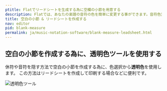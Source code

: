 ```yaml
---
ptitle: Flatでリードシートを生成する為に空欄の小節を用意する
description: Flatでは、あなたの楽譜の音符の色を簡単に変更する事ができます。音符色変更機能を使って、空白の小節を作成して、独自のリードシートを作成しましょう。
title: 空白の小節 & リードシートを作成する
nav: editor
pid: blank-measure
permalink: ja/music-notation-software/blank-measure-leadsheet.html
---
```


## 空白の小節を作成する為に、透明色ツールを使用する

休符や音符を隠す方法で空白の小節を作成する為に、色選択から**透明色**を使用します。 この方法はリードシートを作成して印刷する場合などに便利です。

![透明色ツール](/help/assets/img/editor/transparent-color.gif)


